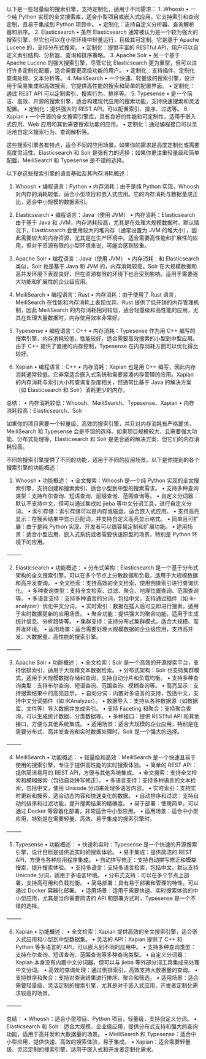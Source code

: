 以下是一些轻量级的搜索引擎，支持定制化，适用于不同需求：
	1.	Whoosh
	•	一个纯 Python 实现的全文搜索库，适合小型项目或嵌入式应用。它支持索引和查询定制，且易于集成到 Python 项目中。
	•	定制化：支持自定义分析器、查询解析器和排序。
	2.	Elasticsearch
	•	虽然 Elasticsearch 通常被认为是一个较为强大的搜索引擎，但它也可以在小型环境中轻量运行，且极其可定制。它是基于 Apache Lucene 的，支持分布式搜索。
	•	定制化：提供丰富的 RESTful API，用户可以自定义索引结构、分析器、查询和排序策略。
	3.	Apache Solr
	•	另一个基于 Apache Lucene 的强大搜索引擎，尽管它比 Elasticsearch 更为重型，但可以进行许多定制化配置，适合需要更高级功能的用户。
	•	定制化：支持插件、定制化查询处理、文本分析等。
	4.	MeiliSearch
	•	一个快速、轻量级的搜索引擎，设计用于简易集成和高效搜索。它提供高性能的搜索和简单的配置界面。
	•	定制化：通过 REST API 可以定制索引、搜索行为、排序等。
	5.	Typesense
	•	是一个简洁、高效、开源的搜索引擎，适合构建现代应用的搜索功能，支持快速搜索和灵活配置。
	•	定制化：提供强大的 REST API，可以配置索引、排序、过滤等。
	6.	Xapian
	•	一个开源的全文搜索引擎库，具有良好的性能和可定制性，适用于嵌入式应用、Web 应用和其他需要搜索功能的应用。
	•	定制化：通过编程接口可以灵活地自定义搜索行为、查询解析等。

这些搜索引擎各有特点，适合不同的应用场景。如果你的需求是高度定制化或需要高度灵活性，Elasticsearch 和 Solr 是强有力的选择；如果你更注重轻量级和简单配置，MeiliSearch 和 Typesense 是不错的选择。


以下是这些搜索引擎的语言基础及其内存消耗概述：

1. Whoosh
	•	编程语言：Python
	•	内存消耗：由于是纯 Python 实现，Whoosh 对内存的消耗较低，适合小型项目和嵌入式应用。它的内存消耗与数据量成正比，适合中小规模的数据索引。

2. Elasticsearch
	•	编程语言：Java（使用 JVM）
	•	内存消耗：Elasticsearch 由于基于 Java 和 JVM，内存消耗较高，尤其是在处理大规模数据时。默认情况下，Elasticsearch 会使用较大的堆内存（通常设置为 JVM 的堆大小），因此需要较大的内存资源，尤其是在生产环境中。适合需要高性能和扩展性的应用，但对于资源有限的小型环境来说，可能会感到较重。

3. Apache Solr
	•	编程语言：Java（使用 JVM）
	•	内存消耗：和 Elasticsearch 类似，Solr 也是基于 Java 和 JVM 的，内存消耗较高。Solr 在大规模数据和高并发环境下表现良好，但在资源有限的环境下也会受到影响。适用于需要强大功能和扩展性的企业级应用。

4. MeiliSearch
	•	编程语言：Rust
	•	内存消耗：由于使用了 Rust 语言，MeiliSearch 在性能和内存消耗上表现优异。Rust 提供了低开销的内存管理机制，因此 MeiliSearch 的内存消耗相对较低，适合轻量级和高性能的应用，尤其在处理大量数据时，内存使用效率非常好。

5. Typesense
	•	编程语言：C++
	•	内存消耗：Typesense 作为用 C++ 编写的搜索引擎，内存消耗较低，性能较好，适合需要高效搜索的小型到中型应用。由于 C++ 提供了直接的内存控制，Typesense 在内存消耗方面可以优化得比较好。

6. Xapian
	•	编程语言：C++
	•	内存消耗：Xapian 也是用 C++ 编写，因此内存消耗通常较低。它非常适合嵌入式系统和需要紧凑内存管理的应用。Xapian 的内存消耗与索引大小和查询复杂度相关，但通常比基于 Java 的解决方案（如 Elasticsearch 和 Solr）消耗更少的内存。

总结：
	•	内存消耗较低：Whoosh、MeiliSearch、Typesense、Xapian
	•	内存消耗较高：Elasticsearch、Solr

如果你的项目需要一个轻量级、高效的搜索引擎，并且对内存消耗有严格要求，MeiliSearch 和 Typesense 会是不错的选择。如果项目规模较大，且需要强大功能、分布式处理等，Elasticsearch 和 Solr 是更合适的解决方案，但它们的内存消耗较高。


不同的搜索引擎提供了不同的功能，适用于不同的应用场景。以下是你提到的各个搜索引擎的功能概述：

1. Whoosh
	•	功能概述：
	•	全文搜索：Whoosh 是一个纯 Python 实现的全文搜索引擎，支持创建和搜索索引，适合小型到中型的搜索需求。
	•	支持多种查询类型：支持布尔查询、短语查询、前缀查询、范围查询等。
	•	自定义分词器：默认不支持中文，但可以通过集成如 jieba 等中文分词工具，进行自定义分词。
	•	索引存储：索引存储可以是内存或磁盘，适合嵌入式应用。
	•	支持高亮显示：在搜索结果中显示匹配词，并支持自定义高亮显示格式。
	•	简单且可扩展：由于是纯 Python 实现，开发者可以很容易定制和扩展功能。
	•	适用场景：适合小型应用、嵌入式系统或者需要快速原型的场景，特别是 Python 环境下的应用。

⸻

2. Elasticsearch
	•	功能概述：
	•	分布式架构：Elasticsearch 是一个基于分布式架构的全文搜索引擎，可以在多个节点上分散数据和负载，适用于大规模数据和高并发查询。
	•	全文检索：支持高效的全文检索，使用倒排索引进行查询优化。
	•	多种查询类型：支持全文检索、过滤、聚合、地理位置查询、范围查询等。
	•	多语言支持：支持多种语言的分词，包括中文，支持通过插件（如 ik-analyzer）优化中文分词。
	•	实时索引：数据在插入后可立即进行搜索，适用于实时数据更新的应用场景。
	•	聚合功能：提供强大的聚合功能，适用于生成统计信息、分析趋势等。
	•	集群支持：支持分布式集群模式，适合大规模、高并发环境。
	•	适用场景：适合需要处理大规模数据的企业级应用，支持高并发、大数据量、高性能的搜索引擎。

⸻

3. Apache Solr
	•	功能概述：
	•	全文检索：Solr 是一个高效的开源搜索平台，支持倒排索引，适用于大规模文本数据检索。
	•	分布式架构：Solr 也支持集群模式，适用于大规模数据存储和查询，支持自动分片和负载均衡。
	•	支持多种查询类型：支持布尔查询、短语查询、范围查询、模糊查询等。
	•	高亮显示：支持搜索结果中的高亮显示。
	•	自动分词：内置对多语言的支持，包括中文，支持中文分词插件（如 IKAnalyzer）。
	•	数据导入：支持从各种数据源（如数据库、文件等）导入数据并生成索引。
	•	支持 Faceting 和聚合：支持聚合查询，可以生成统计数据、分类数据等。
	•	多种接口：提供 RESTful API 和其他接口，方便与其他系统集成。
	•	适用场景：适合大规模的企业应用，特别是在需要分布式、高并发查询和实时数据处理时，Solr 是一个强大的选择。

⸻

4. MeiliSearch
	•	功能概述：
	•	轻量级和高效：MeiliSearch 是一个快速且易于使用的搜索引擎，专注于提供高性能的实时搜索体验。
	•	简单的 REST API：提供简洁易用的 REST API，方便与其他系统集成。
	•	全文搜索：支持全文检索和模糊搜索（包括自动拼写修正）。
	•	多语言支持：支持多种语言的文本检索，包括中文，使用 Unicode 分词来处理多语言内容。
	•	实时索引：支持实时更新和搜索，适合动态内容和快速变化的数据。
	•	自动排序和过滤：支持自动的排序和过滤功能，提升搜索结果的精确度。
	•	易于部署：使用简单，可以通过 Docker 等容器化部署，非常适合中小型应用。
	•	适用场景：适合中小型应用，特别是在需要轻量、高效、易于集成的搜索引擎时。

⸻

5. Typesense
	•	功能概述：
	•	快速和实时：Typesense 是一个快速的开源搜索引擎，设计目标是提供近实时的搜索体验。
	•	易于集成：提供简洁的 REST API，方便与各种应用程序集成。
	•	自动拼写修正：支持自动拼写修正和模糊搜索，提升搜索体验。
	•	支持多语言：支持多语言检索，包括中文。默认支持 Unicode 分词，适用于多语言环境。
	•	分布式支持：可以在多个节点上部署，支持高可用和负载均衡。
	•	简易部署：具有易于部署和管理的特性，可以通过 Docker 容器化部署。
	•	适用场景：适用于需要快速、实时搜索体验的中小型应用，尤其是当你需要简洁的 API 和部署方式时，Typesense 是一个不错的选择。

⸻

6. Xapian
	•	功能概述：
	•	全文检索：Xapian 提供高效的全文搜索引擎，适合嵌入式应用和小型到中型数据集。
	•	灵活的 API：Xapian 提供了 C++ 和 Python 等多语言的 API，可以嵌入到不同的应用中。
	•	支持多种查询类型：支持布尔查询、短语查询、范围查询等多种查询类型。
	•	自定义分词器：Xapian 本身没有内置中文分词器，但可以与 jieba 等外部分词工具集成来处理中文分词。
	•	高效的查询处理：通过倒排索引，高效支持大数据量的查询。
	•	支持排序和聚合：支持对查询结果进行排序、聚合和筛选。
	•	适用场景：适合需要轻量级、灵活定制的搜索引擎，尤其是对于嵌入式应用、开发者定制化需求较高的场景。

⸻

总结：
	•	Whoosh：适合小型项目、Python 项目，轻量级，支持自定义分词。
	•	Elasticsearch 和 Solr：适合大规模、企业级应用，提供分布式支持和强大的查询功能，适用于高并发和大数据量的场景。
	•	MeiliSearch 和 Typesense：适合中小型应用，提供快速、高效的搜索体验，易于集成。
	•	Xapian：适合需要轻量级、灵活定制的搜索引擎，适用于嵌入式和开发者定制化需求。